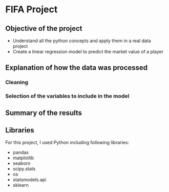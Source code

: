 # FIFA Project

## Objective of the project
- Understand all the python concepts and apply them in a real data project
- Create a linear regression model to predict the market value of a player

## Explanation of how the data was processed 

### Cleaning 

### Selection of the variables to include in the model


## Summary of the results


## Libraries 
For this project, I used Python including following libraries:
- pandas
- matplotlib
- seaborn
- scipy.stats
- os
- statsmodels.api
- sklearn

